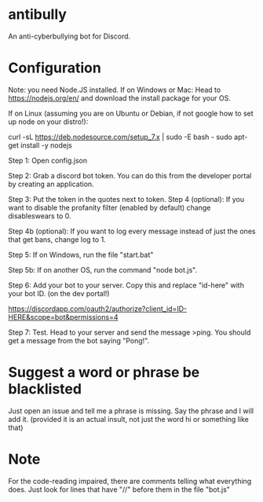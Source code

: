 # antibully
An anti-cyberbullying bot for Discord.

# Configuration
Note: you need Node.JS installed.
If on Windows or Mac:
Head to https://nodejs.org/en/ and download the install package for your OS.

If on Linux (assuming you are on Ubuntu or Debian, if not google how to set up node on your distro!):

curl -sL https://deb.nodesource.com/setup_7.x | sudo -E bash -
sudo apt-get install -y nodejs



Step 1: Open config.json

Step 2: Grab a discord bot token. You can do this from the developer portal by creating an application.

Step 3: Put the token in the quotes next to token.
Step 4 (optional): If you want to disable the profanity filter (enabled by default) change disableswears to 0.

Step 4b (optional): If you want to log every message instead of just the ones that get bans, change log to 1.

Step 5: If on Windows, run the file "start.bat"

Step 5b: If on another OS, run the command "node bot.js".

Step 6: Add your bot to your server. Copy this and replace "id-here" with your bot ID. (on the dev portal!)


https://discordapp.com/oauth2/authorize?client_id=ID-HERE&scope=bot&permissions=4

Step 7: Test. Head to your server and send the message >ping. You should get a message from the bot saying "Pong!".

# Suggest a word or phrase be blacklisted
Just open an issue and tell me a phrase is missing. Say the phrase and I will add it. (provided it is an actual insult, not just the word hi or something like that)

# Note
For the code-reading impaired, there are comments telling what everything does. Just look for lines that have "//" before them in the file "bot.js"

